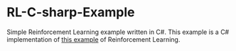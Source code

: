 # RL-C-sharp-Example
Simple Reinforcement Learning example written in C#. 
This example is a C# implementation of [this example](https://github.com/MorvanZhou/Reinforcement-learning-with-tensorflow/tree/master/contents/1_command_line_reinforcement_learning) of Reinforcement Learning.
